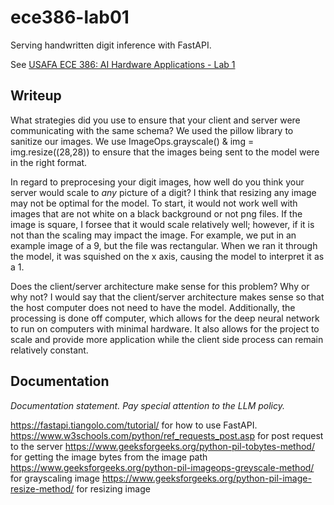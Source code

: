 # ece386-lab01

Serving handwritten digit inference with FastAPI.

See [USAFA ECE 386: AI Hardware Applications - Lab 1](https://usafa-ece.github.io/ece386-book/b1-prediction/lab-digits-api.html)


## Writeup

What strategies did you use to ensure that your client and server were communicating with the same schema?
We used the pillow library to sanitize our images. We use ImageOps.grayscale() & img = img.resize((28,28)) to ensure that the images being sent to the model were in the right format. 



In regard to preprocesing your digit images, how well do you think your server would scale to *any* picture of a digit?
I think that resizing any image may not be optimal for the model. To start, it would not work well with images that are not white on a black background or not png files. If the image is square, I forsee that it would scale relatively well; however, if it is not than the scaling may impact the image. For example, we put in an example image of a 9, but the file was rectangular. When we ran it through the model, it was squished on the x axis, causing the model to interpret it as a 1.

Does the client/server architecture make sense for this problem? Why or why not?
I would say that the client/server architecture makes sense so that the host computer does not need to have the model. Additionally, the processing is done off computer, which allows for the deep neural network to run on computers with minimal hardware. It also allows for the project to scale and provide more application while the client side process can remain relatively constant.

## Documentation

*Documentation statement. Pay special attention to the LLM policy.*

https://fastapi.tiangolo.com/tutorial/ for how to use FastAPI.
https://www.w3schools.com/python/ref_requests_post.asp for post request to the server
https://www.geeksforgeeks.org/python-pil-tobytes-method/ for getting the image bytes from the image path
https://www.geeksforgeeks.org/python-pil-imageops-greyscale-method/ for grayscaling image
https://www.geeksforgeeks.org/python-pil-image-resize-method/ for resizing image
